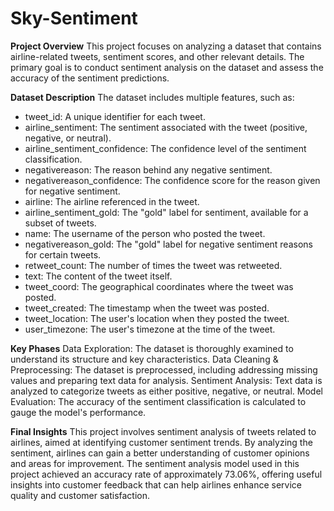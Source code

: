 # Sky-Sentiment
**Project Overview**
This project focuses on analyzing a dataset that contains airline-related tweets, sentiment scores, and other relevant details. The primary goal is to conduct sentiment analysis on the dataset and assess the accuracy of the sentiment predictions.

**Dataset Description**
The dataset includes multiple features, such as:

- tweet_id: A unique identifier for each tweet.
- airline_sentiment: The sentiment associated with the tweet (positive, negative, or neutral).
- airline_sentiment_confidence: The confidence level of the sentiment classification.
- negativereason: The reason behind any negative sentiment.
- negativereason_confidence: The confidence score for the reason given for negative sentiment.
- airline: The airline referenced in the tweet.
- airline_sentiment_gold: The "gold" label for sentiment, available for a subset of tweets.
- name: The username of the person who posted the tweet.
- negativereason_gold: The "gold" label for negative sentiment reasons for certain tweets.
- retweet_count: The number of times the tweet was retweeted.
- text: The content of the tweet itself.
- tweet_coord: The geographical coordinates where the tweet was posted.
- tweet_created: The timestamp when the tweet was posted.
- tweet_location: The user's location when they posted the tweet.
- user_timezone: The user's timezone at the time of the tweet.

**Key Phases**
Data Exploration: The dataset is thoroughly examined to understand its structure and key characteristics.
Data Cleaning & Preprocessing: The dataset is preprocessed, including addressing missing values and preparing text data for analysis.
Sentiment Analysis: Text data is analyzed to categorize tweets as either positive, negative, or neutral.
Model Evaluation: The accuracy of the sentiment classification is calculated to gauge the model's performance.

**Final Insights**
This project involves sentiment analysis of tweets related to airlines, aimed at identifying customer sentiment trends. By analyzing the sentiment, airlines can gain a better understanding of customer opinions and areas for improvement. The sentiment analysis model used in this project achieved an accuracy rate of approximately 73.06%, offering useful insights into customer feedback that can help airlines enhance service quality and customer satisfaction.
